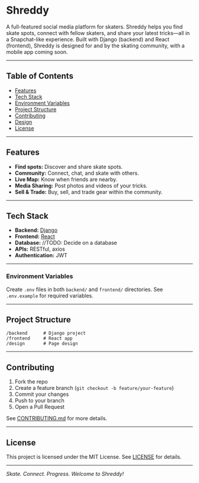 # Shreddy

A full-featured social media platform for skaters. Shreddy helps you find skate spots, connect with fellow skaters, and share your latest tricks—all in a Snapchat-like experience. Built with Django (backend) and React (frontend), Shreddy is designed for and by the skating community, with a mobile app coming soon.

---

## Table of Contents

- [Features](#features)
- [Tech Stack](#tech-stack)
- [Environment Variables](#environment-variables)
- [Project Structure](#project-structure)
- [Contributing](#contributing)
- [Design](#design)
- [License](#license)

---

## Features

- **Find spots:** Discover and share skate spots.
- **Community:** Connect, chat, and skate with others.
- **Live Map:** Know when friends are nearby.
- **Media Sharing:** Post photos and videos of your tricks.
- **Sell & Trade:** Buy, sell, and trade gear within the community.

---

## Tech Stack

- **Backend:** [Django](https://www.djangoproject.com/)
- **Frontend:** [React](https://react.dev/)
- **Database:** //TODO: Decide on a database
- **APIs:** RESTful, axios
- **Authentication:** JWT

---

### Environment Variables

Create `.env` files in both `backend/` and `frontend/` directories. See `.env.example` for required variables.

---

## Project Structure

```
/backend      # Django project
/frontend     # React app
/design       # Page design
```

---

## Contributing

1. Fork the repo
2. Create a feature branch (`git checkout -b feature/your-feature`)
3. Commit your changes
4. Push to your branch
5. Open a Pull Request

See [CONTRIBUTING.md](CONTRIBUTING.md) for more details.

---

## License

This project is licensed under the MIT License. See [LICENSE](LICENSE) for details.

---

*Skate. Connect. Progress. Welcome to Shreddy!*
